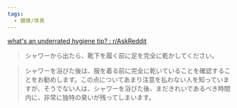 ```yaml
---
tags:
  - 健康/体臭
---
```

[what's an underrated hygiene tip? : r/AskReddit](https://www.reddit.com/r/AskReddit/comments/1k4r2nr/whats_an_underrated_hygiene_tip/)

>シャワーから出たら、靴下を履く前に足を完全に乾かしてください。

>シャワーを浴びた後は、服を着る前に完全に乾いていることを確認することをお勧めします。この点についてあまり注意を払わない人を知っていますが、そうでない人は、シャワーを浴びた後、まだきれいであるべき時間内に、非常に独特の臭いが残ってしまいます。

